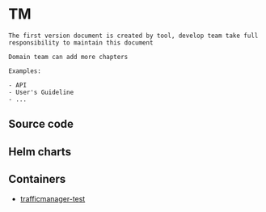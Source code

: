 # TM

```{note}
The first version document is created by tool, develop team take full responsibility to maintain this document

Domain team can add more chapters

Examples:

- API
- User's Guideline
- ...
```

## Source code


## Helm charts


## Containers

- [trafficmanager-test](https://gitlabe2.ext.net.nokia.com//rcp/containers/trafficmanager-test/-/blob/master/README.md)
